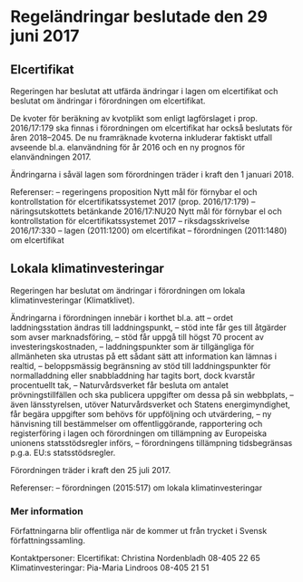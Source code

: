# Regeländringar beslutade den 29 juni 2017

## Elcertifikat

Regeringen har beslutat att utfärda ändringar i lagen om elcertifikat och beslutat om ändringar i förordningen om elcertifikat.

De kvoter för beräkning av kvotplikt som enligt lagförslaget i prop. 2016/17:179 ska finnas i förordningen om elcertifikat har också beslutats för åren 2018–2045\. De nu framräknade kvoterna inkluderar faktiskt utfall avseende bl.a. elanvändning för år 2016 och en ny prognos för elanvändningen 2017\.

Ändringarna i såväl lagen som förordningen träder i kraft den 1 januari 2018\.

Referenser:
– regeringens proposition Nytt mål för förnybar el och kontrollstation för elcertifikatssystemet 2017 (prop. 2016/17:179\)
– näringsutskottets betänkande 2016/17:NU20 Nytt mål för förnybar el och kontrollstation för elcertifikatssystemet 2017
– riksdagsskrivelse 2016/17:330
– lagen (2011:1200\) om elcertifikat
– förordningen (2011:1480\) om elcertifikat

## Lokala klimatinvesteringar

Regeringen har beslutat om ändringar i förordningen om lokala klimatinvesteringar (Klimatklivet).

Ändringarna i förordningen innebär i korthet bl.a. att
– ordet laddningsstation ändras till laddningspunkt,
– stöd inte får ges till åtgärder som avser marknadsföring,
– stöd får uppgå till högst 70 procent av investeringskostnaden,
– laddningspunkter som är tillgängliga för allmänheten ska utrustas på ett sådant sätt att information kan lämnas i realtid,
– beloppsmässig begränsning av stöd till laddningspunkter för normalladdning eller snabbladdning har tagits bort, dock kvarstår procentuellt tak,
– Naturvårdsverket får besluta om antalet prövningstillfällen och ska publicera uppgifter om dessa på sin webbplats,
– även länsstyrelsen, utöver Naturvårdsverket och Statens energimyndighet, får begära uppgifter som behövs för uppföljning och utvärdering,
– ny hänvisning till bestämmelser om offentliggörande, rapportering och registerföring i lagen och förordningen om tillämpning av Europeiska unionens statsstödsregler införs,
– förordningens tillämpning tidsbegränsas p.g.a. EU:s statsstödsregler.

Förordningen träder i kraft den 25 juli 2017\.

Referenser:
– förordningen (2015:517\) om lokala klimatinvesteringar

### Mer information

Författningarna blir offentliga när de kommer ut från trycket i Svensk författningssamling.

Kontaktpersoner:
Elcertifikat: Christina Nordenbladh 08\-405 22 65
Klimatinvesteringar: Pia\-Maria Lindroos 08\-405 21 51
